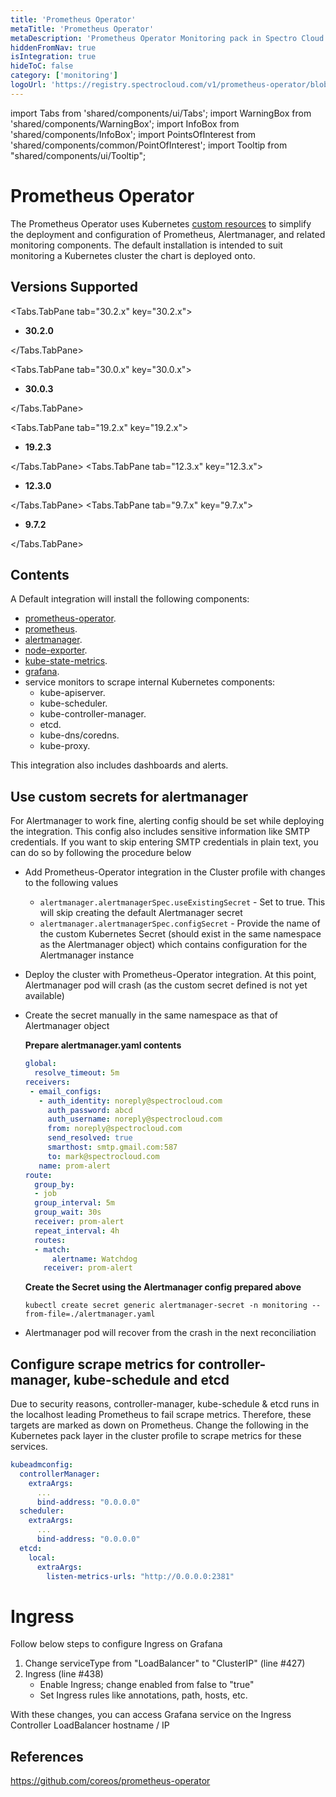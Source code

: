 ```yaml
---
title: 'Prometheus Operator'
metaTitle: 'Prometheus Operator'
metaDescription: 'Prometheus Operator Monitoring pack in Spectro Cloud'
hiddenFromNav: true
isIntegration: true
hideToC: false
category: ['monitoring']
logoUrl: 'https://registry.spectrocloud.com/v1/prometheus-operator/blobs/sha256:64589616d7f667e5f1d7e3c9a39e32c676e03518a318924e123738693e104ce0?type=image/png'
---
```


import Tabs from 'shared/components/ui/Tabs';
import WarningBox from 'shared/components/WarningBox';
import InfoBox from 'shared/components/InfoBox';
import PointsOfInterest from 'shared/components/common/PointOfInterest';
import Tooltip from "shared/components/ui/Tooltip";


# Prometheus Operator

The Prometheus Operator uses Kubernetes [custom resources](https://kubernetes.io/docs/concepts/extend-kubernetes/api-extension/custom-resources/) to simplify the deployment and configuration of Prometheus, Alertmanager, and related monitoring components. The default installation is intended to suit monitoring a Kubernetes cluster the chart is deployed onto.

## Versions Supported
<Tabs>

<Tabs.TabPane tab="30.2.x" key="30.2.x">

* **30.2.0**

</Tabs.TabPane>


<Tabs.TabPane tab="30.0.x" key="30.0.x">

* **30.0.3**

</Tabs.TabPane>

<Tabs.TabPane tab="19.2.x" key="19.2.x">

* **19.2.3**

</Tabs.TabPane>
<Tabs.TabPane tab="12.3.x" key="12.3.x">

* **12.3.0** 

</Tabs.TabPane>
<Tabs.TabPane tab="9.7.x" key="9.7.x">

  * **9.7.2**

</Tabs.TabPane>
</Tabs>

## Contents

A Default integration will install the following components:
* [prometheus-operator](https://github.com/coreos/prometheus-operator).
* [prometheus](https://prometheus.io/).
* [alertmanager](https://www.prometheus.io/docs/alerting/latest/alertmanager/).
* [node-exporter](https://github.com/helm/charts/tree/master/stable/prometheus-node-exporter).
* [kube-state-metrics](https://github.com/helm/charts/tree/master/stable/kube-state-metrics).
* [grafana](https://github.com/helm/charts/tree/master/stable/grafana).
* service monitors to scrape internal Kubernetes components:
    * kube-apiserver.
    * kube-scheduler.
    * kube-controller-manager.
    * etcd.
    * kube-dns/coredns.
    * kube-proxy.

This integration also includes dashboards and alerts.

## Use custom secrets for alertmanager

For Alertmanager to work fine, alerting config should be set while deploying the integration. This config also includes sensitive information like SMTP credentials. If you want to skip entering SMTP credentials in plain text, you can do so by following the procedure below

* Add Prometheus-Operator integration in the Cluster profile with changes to the following values
   * `alertmanager.alertmanagerSpec.useExistingSecret` - Set to true. This will skip creating the default Alertmanager secret
   * `alertmanager.alertmanagerSpec.configSecret` - Provide the name of the custom Kubernetes Secret (should exist in the same namespace as the Alertmanager object) which contains configuration for the Alertmanager instance
* Deploy the cluster with Prometheus-Operator integration. At this point, Alertmanager pod will crash (as the custom secret defined is not yet available)
* Create the secret manually in the same namespace as that of Alertmanager object

   **Prepare alertmanager.yaml contents**
   ```yaml
   global:
     resolve_timeout: 5m
   receivers:
    - email_configs:
      - auth_identity: noreply@spectrocloud.com
        auth_password: abcd
        auth_username: noreply@spectrocloud.com
        from: noreply@spectrocloud.com
        send_resolved: true
        smarthost: smtp.gmail.com:587
        to: mark@spectrocloud.com
      name: prom-alert
   route:
     group_by:
     - job
     group_interval: 5m
     group_wait: 30s
     receiver: prom-alert
     repeat_interval: 4h
     routes:
     - match:
         alertname: Watchdog
       receiver: prom-alert
   ```

   **Create the Secret using the Alertmanager config prepared above**
   ```
   kubectl create secret generic alertmanager-secret -n monitoring --from-file=./alertmanager.yaml
   ```
* Alertmanager pod will recover from the crash in the next reconciliation

## Configure scrape metrics for controller-manager, kube-schedule and etcd


Due to security reasons, controller-manager, kube-schedule & etcd runs in the localhost leading Prometheus to fail scrape metrics. Therefore, these targets are marked as down on Prometheus. Change the following in the Kubernetes pack layer in the cluster profile to scrape metrics for these services.


```yaml
kubeadmconfig:
  controllerManager:
    extraArgs:
  	  ...
      bind-address: "0.0.0.0"
  scheduler:
    extraArgs:
      ...
      bind-address: "0.0.0.0"  
  etcd:
    local:
      extraArgs:
        listen-metrics-urls: "http://0.0.0.0:2381"    
```

# Ingress

Follow below steps to configure Ingress on Grafana

1. Change serviceType from "LoadBalancer" to "ClusterIP" (line #427)
2. Ingress (line #438)
   * Enable Ingress; change enabled from false to "true"
   * Set Ingress rules like annotations, path, hosts, etc.

With these changes, you can access Grafana service on the Ingress Controller LoadBalancer hostname / IP

## References

https://github.com/coreos/prometheus-operator
